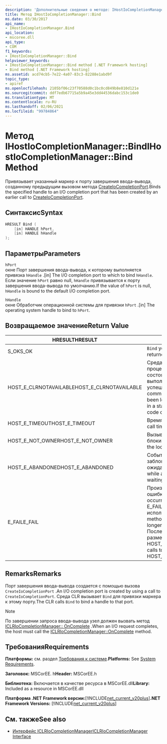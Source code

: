 ```yaml
---
description: 'Дополнительные сведения о методе: IHostIoCompletionManager:: BIND'
title: Метод IHostIoCompletionManager::Bind
ms.date: 03/30/2017
api_name:
- IHostIoCompletionManager.Bind
api_location:
- mscoree.dll
api_type:
- COM
f1_keywords:
- IHostIoCompletionManager::Bind
helpviewer_keywords:
- IHostIoCompletionManager::Bind method [.NET Framework hosting]
- Bind method [.NET Framework hosting]
ms.assetid: acd74cb5-7e22-4a07-83c3-82288e1abd9f
topic_type:
- apiref
ms.openlocfilehash: 2105bf06c23f70588d0c1bc0cd849b8e810d121e
ms.sourcegitcommit: ddf7edb67715a5b9a45e3dd44536dabc153c1de0
ms.translationtype: MT
ms.contentlocale: ru-RU
ms.lasthandoff: 02/06/2021
ms.locfileid: "99784864"
---
```

# <a name="ihostiocompletionmanagerbind-method"></a><span data-ttu-id="d9b75-103">Метод IHostIoCompletionManager::Bind</span><span class="sxs-lookup"><span data-stu-id="d9b75-103">IHostIoCompletionManager::Bind Method</span></span>

<span data-ttu-id="d9b75-104">Привязывает указанный маркер к порту завершения ввода-вывода, созданному предыдущим вызовом метода [CreateIoCompletionPort](ihostiocompletionmanager-createiocompletionport-method.md).</span><span class="sxs-lookup"><span data-stu-id="d9b75-104">Binds the specified handle to an I/O completion port that has been created by an earlier call to [CreateIoCompletionPort](ihostiocompletionmanager-createiocompletionport-method.md).</span></span>  
  
## <a name="syntax"></a><span data-ttu-id="d9b75-105">Синтаксис</span><span class="sxs-lookup"><span data-stu-id="d9b75-105">Syntax</span></span>  
  
```cpp  
HRESULT Bind (  
    [in] HANDLE hPort,  
    [in] HANDLE hHandle  
);  
```  
  
## <a name="parameters"></a><span data-ttu-id="d9b75-106">Параметры</span><span class="sxs-lookup"><span data-stu-id="d9b75-106">Parameters</span></span>  

 `hPort`  
 <span data-ttu-id="d9b75-107">окне Порт завершения ввода-вывода, к которому выполняется привязка `hHandle` .</span><span class="sxs-lookup"><span data-stu-id="d9b75-107">[in] The I/O completion port to which to bind `hHandle`.</span></span> <span data-ttu-id="d9b75-108">Если значение `hPort` равно null, `hHandle` привязывается к порту завершения ввода-вывода по умолчанию.</span><span class="sxs-lookup"><span data-stu-id="d9b75-108">If the value of `hPort` is null, `hHandle` is bound to the default I/O completion port.</span></span>  
  
 `hHandle`  
 <span data-ttu-id="d9b75-109">окне Обработчик операционной системы для привязки `hPort` .</span><span class="sxs-lookup"><span data-stu-id="d9b75-109">[in] The operating system handle to bind to `hPort`.</span></span>  
  
## <a name="return-value"></a><span data-ttu-id="d9b75-110">Возвращаемое значение</span><span class="sxs-lookup"><span data-stu-id="d9b75-110">Return Value</span></span>  
  
|<span data-ttu-id="d9b75-111">HRESULT</span><span class="sxs-lookup"><span data-stu-id="d9b75-111">HRESULT</span></span>|<span data-ttu-id="d9b75-112">Описание:</span><span class="sxs-lookup"><span data-stu-id="d9b75-112">Description</span></span>|  
|-------------|-----------------|  
|<span data-ttu-id="d9b75-113">S_OK</span><span class="sxs-lookup"><span data-stu-id="d9b75-113">S_OK</span></span>|<span data-ttu-id="d9b75-114">`Bind` успешно возвращено.</span><span class="sxs-lookup"><span data-stu-id="d9b75-114">`Bind` returned successfully.</span></span>|  
|<span data-ttu-id="d9b75-115">HOST_E_CLRNOTAVAILABLE</span><span class="sxs-lookup"><span data-stu-id="d9b75-115">HOST_E_CLRNOTAVAILABLE</span></span>|<span data-ttu-id="d9b75-116">Среда CLR не была загружена в процесс, или среда CLR находится в состоянии, в котором она не может выполнить управляемый код или успешно обработать вызов.</span><span class="sxs-lookup"><span data-stu-id="d9b75-116">The common language runtime (CLR) has not been loaded into a process, or the CLR is in a state in which it cannot run managed code or process the call successfully.</span></span>|  
|<span data-ttu-id="d9b75-117">HOST_E_TIMEOUT</span><span class="sxs-lookup"><span data-stu-id="d9b75-117">HOST_E_TIMEOUT</span></span>|<span data-ttu-id="d9b75-118">Время ожидания вызова истекло.</span><span class="sxs-lookup"><span data-stu-id="d9b75-118">The call timed out.</span></span>|  
|<span data-ttu-id="d9b75-119">HOST_E_NOT_OWNER</span><span class="sxs-lookup"><span data-stu-id="d9b75-119">HOST_E_NOT_OWNER</span></span>|<span data-ttu-id="d9b75-120">Вызывающий объект не владеет блокировкой.</span><span class="sxs-lookup"><span data-stu-id="d9b75-120">The caller does not own the lock.</span></span>|  
|<span data-ttu-id="d9b75-121">HOST_E_ABANDONED</span><span class="sxs-lookup"><span data-stu-id="d9b75-121">HOST_E_ABANDONED</span></span>|<span data-ttu-id="d9b75-122">Событие было отменено, пока заблокированный поток или волокно ожидают его.</span><span class="sxs-lookup"><span data-stu-id="d9b75-122">An event was canceled while a blocked thread or fiber was waiting on it.</span></span>|  
|<span data-ttu-id="d9b75-123">E_FAIL</span><span class="sxs-lookup"><span data-stu-id="d9b75-123">E_FAIL</span></span>|<span data-ttu-id="d9b75-124">Произошла неизвестная фатальная ошибка.</span><span class="sxs-lookup"><span data-stu-id="d9b75-124">An unknown catastrophic failure occurred.</span></span> <span data-ttu-id="d9b75-125">Когда метод возвращает E_FAIL, среда CLR больше не может использоваться в процессе.</span><span class="sxs-lookup"><span data-stu-id="d9b75-125">When a method returns E_FAIL, the CLR is no longer usable within the process.</span></span> <span data-ttu-id="d9b75-126">Последующие вызовы методов размещения возвращают HOST_E_CLRNOTAVAILABLE.</span><span class="sxs-lookup"><span data-stu-id="d9b75-126">Subsequent calls to hosting methods return HOST_E_CLRNOTAVAILABLE.</span></span>|  
  
## <a name="remarks"></a><span data-ttu-id="d9b75-127">Remarks</span><span class="sxs-lookup"><span data-stu-id="d9b75-127">Remarks</span></span>  

 <span data-ttu-id="d9b75-128">Порт завершения ввода-вывода создается с помощью вызова `CreateIoCompletionPort` .</span><span class="sxs-lookup"><span data-stu-id="d9b75-128">An I/O completion port is created by using a call to `CreateIoCompletionPort`.</span></span> <span data-ttu-id="d9b75-129">Среда CLR вызывает `Bind` для привязки маркера к этому порту.</span><span class="sxs-lookup"><span data-stu-id="d9b75-129">The CLR calls `Bind` to bind a handle to that port.</span></span>  
  
> [!NOTE]
> <span data-ttu-id="d9b75-130">По завершении запроса ввода-вывода узел должен вызвать метод [ICLRIoCompletionManager:: OnComplete](iclriocompletionmanager-oncomplete-method.md) .</span><span class="sxs-lookup"><span data-stu-id="d9b75-130">When an I/O request completes, the host must call the [ICLRIoCompletionManager::OnComplete](iclriocompletionmanager-oncomplete-method.md) method.</span></span>  
  
## <a name="requirements"></a><span data-ttu-id="d9b75-131">Требования</span><span class="sxs-lookup"><span data-stu-id="d9b75-131">Requirements</span></span>  

 <span data-ttu-id="d9b75-132">**Платформы:** см. раздел [Требования к системе](../../get-started/system-requirements.md).</span><span class="sxs-lookup"><span data-stu-id="d9b75-132">**Platforms:** See [System Requirements](../../get-started/system-requirements.md).</span></span>  
  
 <span data-ttu-id="d9b75-133">**Заголовок:** MSCorEE. h</span><span class="sxs-lookup"><span data-stu-id="d9b75-133">**Header:** MSCorEE.h</span></span>  
  
 <span data-ttu-id="d9b75-134">**Библиотека:** Включается в качестве ресурса в MSCorEE.dll</span><span class="sxs-lookup"><span data-stu-id="d9b75-134">**Library:** Included as a resource in MSCorEE.dll</span></span>  
  
 <span data-ttu-id="d9b75-135">**Платформа .NET Framework версии:**[!INCLUDE[net_current_v20plus](../../../../includes/net-current-v20plus-md.md)]</span><span class="sxs-lookup"><span data-stu-id="d9b75-135">**.NET Framework Versions:** [!INCLUDE[net_current_v20plus](../../../../includes/net-current-v20plus-md.md)]</span></span>  
  
## <a name="see-also"></a><span data-ttu-id="d9b75-136">См. также</span><span class="sxs-lookup"><span data-stu-id="d9b75-136">See also</span></span>

- [<span data-ttu-id="d9b75-137">Интерфейс ICLRIoCompletionManager</span><span class="sxs-lookup"><span data-stu-id="d9b75-137">ICLRIoCompletionManager Interface</span></span>](iclriocompletionmanager-interface.md)
